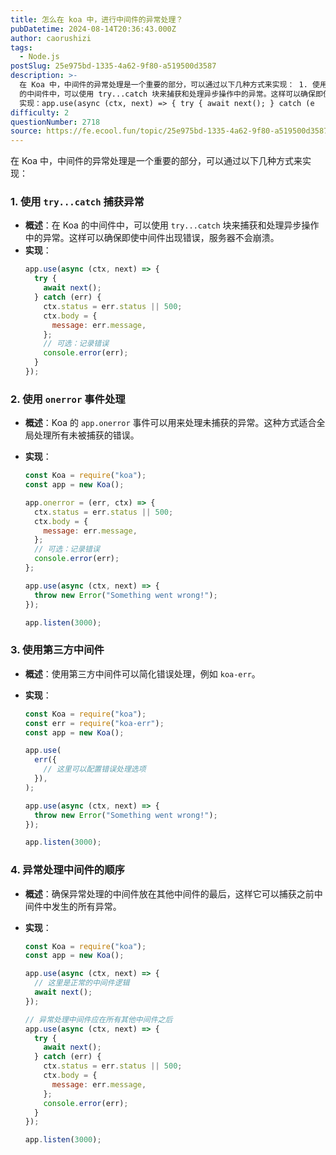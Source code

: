 ```yaml
---
title: 怎么在 koa 中，进行中间件的异常处理？
pubDatetime: 2024-08-14T20:36:43.000Z
author: caorushizi
tags:
  - Node.js
postSlug: 25e975bd-1335-4a62-9f80-a519500d3587
description: >-
  在 Koa 中，中间件的异常处理是一个重要的部分，可以通过以下几种方式来实现： 1. 使用 try...catch 捕获异常 概述：在 Koa
  的中间件中，可以使用 try...catch 块来捕获和处理异步操作中的异常。这样可以确保即使中间件出现错误，服务器不会崩溃。
  实现：app.use(async (ctx, next) => { try { await next(); } catch (e
difficulty: 2
questionNumber: 2718
source: https://fe.ecool.fun/topic/25e975bd-1335-4a62-9f80-a519500d3587
---
```


在 Koa 中，中间件的异常处理是一个重要的部分，可以通过以下几种方式来实现：

### **1. 使用 `try...catch` 捕获异常**

- **概述**：在 Koa 的中间件中，可以使用 `try...catch` 块来捕获和处理异步操作中的异常。这样可以确保即使中间件出现错误，服务器不会崩溃。
- **实现**：
  ```javascript
  app.use(async (ctx, next) => {
    try {
      await next();
    } catch (err) {
      ctx.status = err.status || 500;
      ctx.body = {
        message: err.message,
      };
      // 可选：记录错误
      console.error(err);
    }
  });
  ```

### **2. 使用 `onerror` 事件处理**

- **概述**：Koa 的 `app.onerror` 事件可以用来处理未捕获的异常。这种方式适合全局处理所有未被捕获的错误。
- **实现**：

  ```javascript
  const Koa = require("koa");
  const app = new Koa();

  app.onerror = (err, ctx) => {
    ctx.status = err.status || 500;
    ctx.body = {
      message: err.message,
    };
    // 可选：记录错误
    console.error(err);
  };

  app.use(async (ctx, next) => {
    throw new Error("Something went wrong!");
  });

  app.listen(3000);
  ```

### **3. 使用第三方中间件**

- **概述**：使用第三方中间件可以简化错误处理，例如 `koa-err`。
- **实现**：

  ```javascript
  const Koa = require("koa");
  const err = require("koa-err");
  const app = new Koa();

  app.use(
    err({
      // 这里可以配置错误处理选项
    }),
  );

  app.use(async (ctx, next) => {
    throw new Error("Something went wrong!");
  });

  app.listen(3000);
  ```

### **4. 异常处理中间件的顺序**

- **概述**：确保异常处理的中间件放在其他中间件的最后，这样它可以捕获之前中间件中发生的所有异常。
- **实现**：

  ```javascript
  const Koa = require("koa");
  const app = new Koa();

  app.use(async (ctx, next) => {
    // 这里是正常的中间件逻辑
    await next();
  });

  // 异常处理中间件应在所有其他中间件之后
  app.use(async (ctx, next) => {
    try {
      await next();
    } catch (err) {
      ctx.status = err.status || 500;
      ctx.body = {
        message: err.message,
      };
      console.error(err);
    }
  });

  app.listen(3000);
  ```
